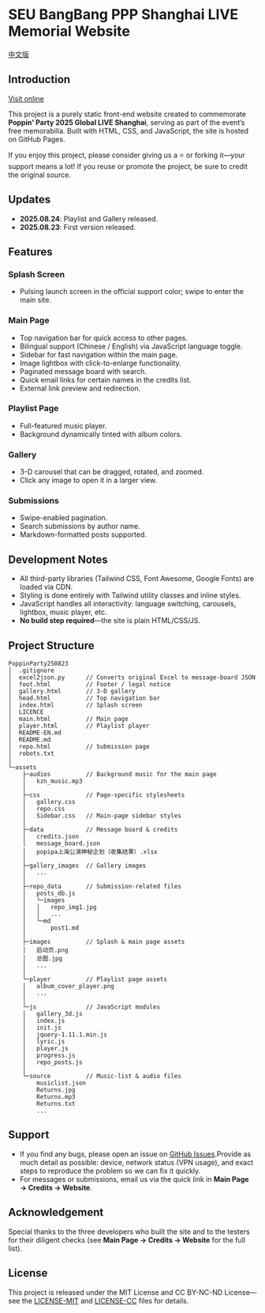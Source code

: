 # SEU BangBang PPP Shanghai LIVE Memorial Website

[中文版](README.md)

## Introduction

[Visit online](https://therm4l.github.io/PoppinParty250823/)

This project is a purely static front-end website created to commemorate **Poppin' Party 2025 Global LIVE Shanghai**, serving as part of the event’s free memorabilia. Built with HTML, CSS, and JavaScript, the site is hosted on GitHub Pages.

If you enjoy this project, please consider giving us a ⭐ or forking it—your support means a lot! If you reuse or promote the project, be sure to credit the original source.

## Updates

- **2025.08.24**: Playlist and Gallery released.
- **2025.08.23**: First version released.

## Features

### Splash Screen

- Pulsing launch screen in the official support color; swipe to enter the main site.

### Main Page

- Top navigation bar for quick access to other pages.
- Bilingual support (Chinese / English) via JavaScript language toggle.
- Sidebar for fast navigation within the main page.
- Image lightbox with click-to-enlarge functionality.
- Paginated message board with search.
- Quick email links for certain names in the credits list.
- External link preview and redirection.

### Playlist Page

- Full-featured music player.
- Background dynamically tinted with album colors.

### Gallery

- 3-D carousel that can be dragged, rotated, and zoomed.
- Click any image to open it in a larger view.

### Submissions

- Swipe-enabled pagination.
- Search submissions by author name.
- Markdown-formatted posts supported.

## Development Notes

- All third-party libraries (Tailwind CSS, Font Awesome, Google Fonts) are loaded via CDN.
- Styling is done entirely with Tailwind utility classes and inline styles.
- JavaScript handles all interactivity: language switching, carousels, lightbox, music player, etc.
- **No build step required**—the site is plain HTML/CSS/JS.

## Project Structure

```
PoppinParty250823
│  .gitignore
│  excel2json.py      // Converts original Excel to message-board JSON
│  foot.html          // Footer / legal notice
│  gallery.html       // 3-D gallery
│  head.html          // Top navigation bar
│  index.html         // Splash screen
│  LICENCE
│  main.html          // Main page
│  player.html        // Playlist player
│  README-EN.md
│  README.md
│  repo.html          // Submission page
│  robots.txt
│
└─assets
    ├─audios          // Background music for the main page
    │   kzn_music.mp3
    │
    ├─css             // Page-specific stylesheets
    │   gallery.css
    │   repo.css
    │   Sidebar.css   // Main-page sidebar styles
    │
    ├─data            // Message board & credits
    │   credits.json
    │   message_board.json
    │   popipa上海公演神秘企划（收集结果）.xlsx
    │
    ├─gallery_images  // Gallery images
    │   ...
    │
    ├─repo_data       // Submission-related files
    │   posts_db.js
    │   └─images
    │   │   repo_img1.jpg
    │   │   ...
    │   └─md
    │       post1.md
    │
    ├─images          // Splash & main page assets
    │   启动页.png
    │   总图.jpg
    │   ...
    │
    └─player          // Playlist page assets
    │   album_cover_player.png
    │   ...
    │
    └─js              // JavaScript modules
    │   gallery_3d.js
    │   index.js
    │   init.js
    │   jquery-1.11.1.min.js
    │   lyric.js
    │   player.js
    │   progress.js
    │   repo_posts.js
    │
    └─source          // Music-list & audio files
        musiclist.json
        Returns.jpg
        Returns.mp3
        Returns.txt
        ...
```

## Support

- If you find any bugs, please open an issue on [GitHub Issues](https://github.com/Therm4l/PoppinParty250823/issues).Provide as much detail as possible: device, network status (VPN usage), and exact steps to reproduce the problem so we can fix it quickly.
- For messages or submissions, email us via the quick link in **Main Page → Credits → Website**.

## Acknowledgement

Special thanks to the three developers who built the site and to the testers for their diligent checks (see **Main Page → Credits → Website** for the full list).

## License

This project is released under the MIT License and CC BY-NC-ND License—see the [LICENSE-MIT](LICENSE) and [LICENSE-CC](assets/LICENSE) files for details.
